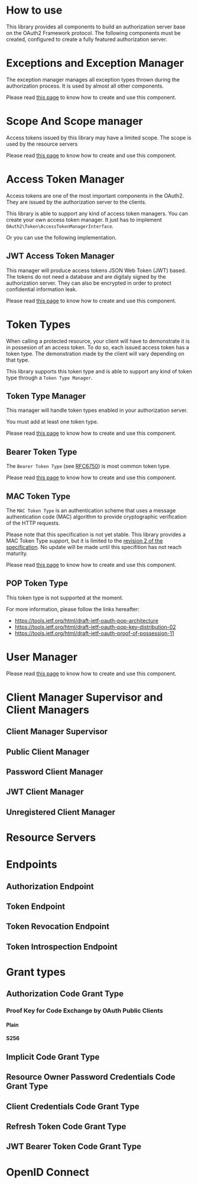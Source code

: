How to use
==========

This library provides all components to build an authorization server base on the OAuth2 Framework protocol.
The following components must be created, configured to create a fully featured authorization server.

# Exceptions and Exception Manager

The exception manager manages all exception types thrown during the authorization process.
It is used by almost all other components.

Please read [this page](component/exception.md) to know how to create and use this component.

# Scope And Scope manager

Access tokens issued by this library may have a limited scope.
The scope is used by the resource servers 

Please read [this page](component/scope.md) to know how to create and use this component.

# Access Token Manager

Access tokens are one of the most important components in the OAuth2.
They are issued by the authorization server to the clients.

This library is able to support any kind of access token managers.
You can create your own access token manager. It just has to implement `OAuth2\Token\AccessTokenManagerInterface`.

Or you can use the following implementation.

## JWT Access Token Manager

This manager will produce access tokens JSON Web Token (JWT) based.
The tokens do not need a database and are digitaly signed by the authorization server.
They can also be encrypted in order to protect confidential information leak.

Please read [this page](component/jwt_access_token_manager.md) to know how to create and use this component.

# Token Types

When calling a protected resource, your client will have to demonstrate it is in possesion of an access token.
To do so, each issued access token has a token type. The demonstration made by the client will vary depending on that type.

This library supports this token type and is able to support any kind of token type through a `Token Type Manager`.

## Token Type Manager

This manager will handle token types enabled in your authorization server.

You must add at least one token type.

Please read [this page](component/token_type_manager.md) to know how to create and use this component.

##  Bearer Token Type

The `Bearer Token Type` (see [RFC6750](https://tools.ietf.org/html/rfc6750)) is most common token type.

Please read [this page](component/bearer_token_type.md) to know how to create and use this component.

##  MAC Token Type

The `MAC Token Type` is an authentication scheme that uses a message authentication code (MAC) algorithm to provide cryptographic verification of the HTTP requests.

Please note that this specification is not yet stable. This library provides a MAC Token Type support, but it is limited to the [revision 2 of the specification](https://tools.ietf.org/html/draft-ietf-oauth-v2-http-mac-02). No update will be made until this specifition has not reach maturity.

Please read [this page](component/mac_token_type.md) to know how to create and use this component.

##  POP Token Type

This token type is not supported at the moment.

For more information, please follow the links hereafter:

* https://tools.ietf.org/html/draft-ietf-oauth-pop-architecture
* https://tools.ietf.org/html/draft-ietf-oauth-pop-key-distribution-02
* https://tools.ietf.org/html/draft-ietf-oauth-proof-of-possession-11

# User Manager

Please read [this page](component/user_manager.md) to know how to create and use this component.

# Client Manager Supervisor and Client Managers

## Client Manager Supervisor

## Public Client Manager

## Password Client Manager

## JWT Client Manager

## Unregistered Client Manager

# Resource Servers

# Endpoints

## Authorization Endpoint

## Token Endpoint

## Token Revocation Endpoint

## Token Introspection Endpoint

# Grant types

## Authorization Code Grant Type

### Proof Key for Code Exchange by OAuth Public Clients

#### Plain

#### S256

## Implicit Code Grant Type

## Resource Owner Password Credentials Code Grant Type

## Client Credentials Code Grant Type

## Refresh Token Code Grant Type

## JWT Bearer Token Code Grant Type

# OpenID Connect


